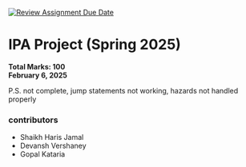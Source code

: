 [![Review Assignment Due Date](https://classroom.github.com/assets/deadline-readme-button-22041afd0340ce965d47ae6ef1cefeee28c7c493a6346c4f15d667ab976d596c.svg)](https://classroom.github.com/a/dBUZnic3)
# IPA Project (Spring 2025)  
**Total Marks: 100**  
**February 6, 2025**  


P.S. not complete, jump statements not working, hazards not handled properly 

### contributors 
 
* Shaikh Haris Jamal 
* Devansh Vershaney 
* Gopal Kataria 